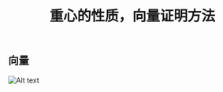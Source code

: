 ﻿---
layout: post
title: 重心的性质，向量证明方法
category: 向量
comments: true
---



## 向量
 ![Alt text](http://bihd.github.io/blog/images/Tulips.jpg)

